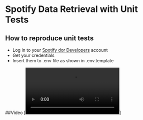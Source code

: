 # Spotify Data Retrieval with Unit Tests

## How to reproduce unit tests

* Log in to your [Spotify dor Developers](https://developer.spotify.com/) account
* Get your credentials
* Insert them to .env file as  shown in .env.template

##Video
[![Video of Unit tests](lab1_tests.mp4)]
